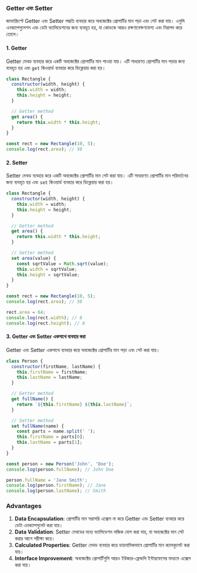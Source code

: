 ### Getter এবং Setter
জাভাস্ক্রিপ্টে Getter এবং Setter পদ্ধতি ব্যবহার করে অবজেক্টের প্রোপার্টির মান পড়া এবং সেট করা যায়। এগুলি এনক্যাপসুলেশন এবং ডেটা ভ্যালিডেশনের জন্য ব্যবহৃত হয়, যা কোডকে আরও রক্ষণাবেক্ষণযোগ্য এবং নিরাপদ করে তোলে।

#### 1. **Getter**
Getter মেথড ব্যবহার করে একটি অবজেক্টের প্রোপার্টির মান পাওয়া যায়। এটি সাধারণত প্রোপার্টির মান পড়ার জন্য ব্যবহৃত হয় এবং `get` কিওয়ার্ড ব্যবহার করে ডিক্লেয়ার করা হয়।

```javascript
class Rectangle {
  constructor(width, height) {
    this.width = width;
    this.height = height;
  }

  // Getter method
  get area() {
    return this.width * this.height;
  }
}

const rect = new Rectangle(10, 5);
console.log(rect.area); // 50
```

#### 2. **Setter**
Setter মেথড ব্যবহার করে একটি অবজেক্টের প্রোপার্টির মান সেট করা যায়। এটি সাধারণত প্রোপার্টির মান পরিবর্তনের জন্য ব্যবহৃত হয় এবং `set` কিওয়ার্ড ব্যবহার করে ডিক্লেয়ার করা হয়।

```javascript
class Rectangle {
  constructor(width, height) {
    this.width = width;
    this.height = height;
  }

  // Getter method
  get area() {
    return this.width * this.height;
  }

  // Setter method
  set area(value) {
    const sqrtValue = Math.sqrt(value);
    this.width = sqrtValue;
    this.height = sqrtValue;
  }
}

const rect = new Rectangle(10, 5);
console.log(rect.area); // 50

rect.area = 64;
console.log(rect.width); // 8
console.log(rect.height); // 8
```

#### 3. **Getter এবং Setter একসাথে ব্যবহার করা**
Getter এবং Setter একসাথে ব্যবহার করে অবজেক্টের প্রোপার্টির মান পড়া এবং সেট করা যায়।

```javascript
class Person {
  constructor(firstName, lastName) {
    this.firstName = firstName;
    this.lastName = lastName;
  }

  // Getter method
  get fullName() {
    return `${this.firstName} ${this.lastName}`;
  }

  // Setter method
  set fullName(name) {
    const parts = name.split(' ');
    this.firstName = parts[0];
    this.lastName = parts[1];
  }
}

const person = new Person('John', 'Doe');
console.log(person.fullName); // John Doe

person.fullName = 'Jane Smith';
console.log(person.firstName); // Jane
console.log(person.lastName); // Smith
```

### Advantages
1. **Data Encapsulation**: প্রোপার্টির মান সরাসরি এক্সেস না করে Getter এবং Setter ব্যবহার করে ডেটা এনক্যাপসুলেট করা যায়।
2. **Data Validation**: Setter মেথডের মধ্যে ভ্যালিডেশন লজিক যোগ করা যায়, যা অবজেক্টের মান সেট করার আগে পরীক্ষা করে।
3. **Calculated Properties**: Getter মেথড ব্যবহার করে ডায়নামিকভাবে প্রোপার্টির মান ক্যালকুলেট করা যায়।
4. **Interface Improvement**: অবজেক্টের প্রোপার্টিগুলি আরও ইউজার-ফ্রেন্ডলি ইন্টারফেসের মাধ্যমে এক্সেস করা যায়।
